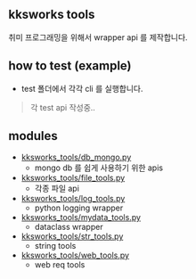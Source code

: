## kksworks tools

취미 프로그래밍을 위해서 wrapper api 를 제작합니다.

## how to test (example)

- test 폴더에서 각각 cli 를 실행합니다.

>  각 test api 작성중..

## modules

- [kksworks_tools/db_mongo.py](kksworks_tools/db_mongo.py)
  - mongo db 를 쉽게 사용하기 위한 apis
- [kksworks_tools/file_tools.py](kksworks_tools/file_tools.py)
  - 각종 파일 api
- [kksworks_tools/log_tools.py](kksworks_tools/log_tools.py)
  - python logging wrapper
- [kksworks_tools/mydata_tools.py](kksworks_tools/mydata_tools.py)
  - dataclass wrapper
- [kksworks_tools/str_tools.py](kksworks_tools/str_tools.py)
  - string tools
- [kksworks_tools/web_tools.py](kksworks_tools/web_tools.py)
  - web req tools

